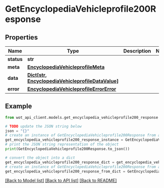 # GetEncyclopediaVehicleprofile200Response


## Properties

Name | Type | Description | Notes
------------ | ------------- | ------------- | -------------
**status** | **str** |  | 
**meta** | [**EncyclopediaVehicleprofileMeta**](EncyclopediaVehicleprofileMeta.md) |  | 
**data** | [**Dict[str, EncyclopediaVehicleprofileDataValue]**](EncyclopediaVehicleprofileDataValue.md) |  | 
**error** | [**EncyclopediaVehicleprofileErrorError**](EncyclopediaVehicleprofileErrorError.md) |  | 

## Example

```python
from wot_api_client.models.get_encyclopedia_vehicleprofile200_response import GetEncyclopediaVehicleprofile200Response

# TODO update the JSON string below
json = "{}"
# create an instance of GetEncyclopediaVehicleprofile200Response from a JSON string
get_encyclopedia_vehicleprofile200_response_instance = GetEncyclopediaVehicleprofile200Response.from_json(json)
# print the JSON string representation of the object
print(GetEncyclopediaVehicleprofile200Response.to_json())

# convert the object into a dict
get_encyclopedia_vehicleprofile200_response_dict = get_encyclopedia_vehicleprofile200_response_instance.to_dict()
# create an instance of GetEncyclopediaVehicleprofile200Response from a dict
get_encyclopedia_vehicleprofile200_response_from_dict = GetEncyclopediaVehicleprofile200Response.from_dict(get_encyclopedia_vehicleprofile200_response_dict)
```
[[Back to Model list]](../README.md#documentation-for-models) [[Back to API list]](../README.md#documentation-for-api-endpoints) [[Back to README]](../README.md)


